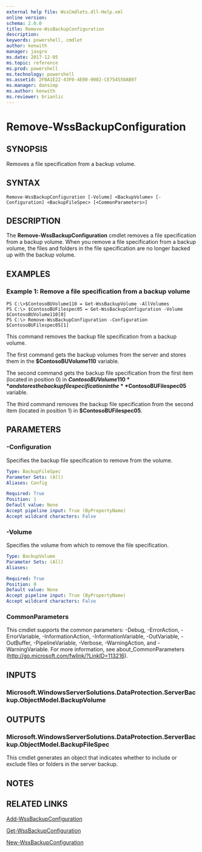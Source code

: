 ```yaml
---
external help file: WssCmdlets.dll-Help.xml
online version: 
schema: 2.0.0
title: Remove-WssBackupConfiguration
description: 
keywords: powershell, cmdlet
author: kenwith
manager: jasgro
ms.date: 2017-12-05
ms.topic: reference
ms.prod: powershell
ms.technology: powershell
ms.assetid: 2FBA1E22-43F0-4E00-9002-CE754550AB97
ms.manager: dansimp
ms.author: kenwith
ms.reviewer: brianlic
---
```


# Remove-WssBackupConfiguration

## SYNOPSIS
Removes a file specification from a backup volume.

## SYNTAX

```
Remove-WssBackupConfiguration [-Volume] <BackupVolume> [-Configuration] <BackupFileSpec> [<CommonParameters>]
```

## DESCRIPTION
The **Remove-WssBackupConfiguration** cmdlet removes a file specification from a backup volume.
When you remove a file specification from a backup volume, the files and folders in the file specification are no longer backed up with the backup volume.

## EXAMPLES

### Example 1: Remove a file specification from a backup volume
```
PS C:\>$ContosoBUVolume110 = Get-WssBackupVolume -AllVolumes
PS C:\> $ContosoBUFilespec05 = Get-WssBackupConfiguration -Volume $ContosoBUVolume110[0]
PS C:\> Remove-WssBackupConfiguration -Configuration $ContosoBUFilespec05[1]
```

This command removes the backup file specification from a backup volume.

The first command gets the backup volumes from the server and stores them in the **$ContosoBUVolume110** variable.

The second command gets the backup file specification from the first item (located in position 0) in **$ContosoBUVolume110** and stores the backup file specification in the **$ContosoBUFilespec05** variable.

The third command removes the backup file specification from the second item (located in position 1) in **$ContosoBUFilespec05**.

## PARAMETERS

### -Configuration
Specifies the backup file specification to remove from the volume.

```yaml
Type: BackupFileSpec
Parameter Sets: (All)
Aliases: Config

Required: True
Position: 1
Default value: None
Accept pipeline input: True (ByPropertyName)
Accept wildcard characters: False
```

### -Volume
Specifies the volume from which to remove the file specification.

```yaml
Type: BackupVolume
Parameter Sets: (All)
Aliases: 

Required: True
Position: 0
Default value: None
Accept pipeline input: True (ByPropertyName)
Accept wildcard characters: False
```

### CommonParameters
This cmdlet supports the common parameters: -Debug, -ErrorAction, -ErrorVariable, -InformationAction, -InformationVariable, -OutVariable, -OutBuffer, -PipelineVariable, -Verbose, -WarningAction, and -WarningVariable. For more information, see about_CommonParameters (http://go.microsoft.com/fwlink/?LinkID=113216).

## INPUTS

### Microsoft.WindowsServerSolutions.DataProtection.ServerBackup.ObjectModel.BackupVolume

## OUTPUTS

### Microsoft.WindowsServerSolutions.DataProtection.ServerBackup.ObjectModel.BackupFileSpec
This cmdlet generates an object that indicates whether to include or exclude files or folders in the server backup.

## NOTES

## RELATED LINKS

[Add-WssBackupConfiguration](./Add-WssBackupConfiguration.md)

[Get-WssBackupConfiguration](./Get-WssBackupConfiguration.md)

[New-WssBackupConfiguration](./New-WssBackupConfiguration.md)

